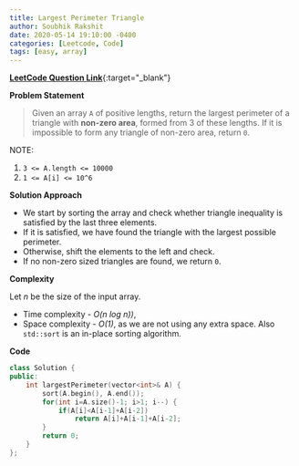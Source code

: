 ```yaml
---
title: Largest Perimeter Triangle
author: Soubhik Rakshit
date: 2020-05-14 19:10:00 -0400
categories: [Leetcode, Code]
tags: [easy, array]
---
```


[**LeetCode Question Link**](https://leetcode.com/problems/largest-perimeter-triangle/){:target="_blank"}

**Problem Statement**

> Given an array `A` of positive lengths, return the largest perimeter of a triangle with **non-zero area**, formed from 3 of these lengths.
> If it is impossible to form any triangle of non-zero area, return `0`.

NOTE:
1. `3 <= A.length <= 10000`
2. `1 <= A[i] <= 10^6`

**Solution Approach**

* We start by sorting the array and check whether triangle inequality is satisfied by the last three elements.
* If it is satisfied, we have found the triangle with the largest possible perimeter.
* Otherwise, shift the elements to the left and check.
* If no non-zero sized triangles are found, we return `0`.


**Complexity**

Let _n_ be the size of the input array.
* Time complexity - _O(n log n))_, 
* Space complexity - _O(1)_, as we are not using any extra space. Also `std::sort` is an in-place sorting algorithm.

**Code**

```c++
class Solution {
public:
    int largestPerimeter(vector<int>& A) {
        sort(A.begin(), A.end());
        for(int i=A.size()-1; i>1; i--) {
            if(A[i]<A[i-1]+A[i-2])
                return A[i]+A[i-1]+A[i-2];
        }
        return 0;
    }
};
```